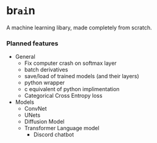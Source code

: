 # br`ai`n
A machine learning libary, made completely from scratch.

### Planned features
- General
    - Fix computer crash on softmax layer
    - batch derivatives
    - save/load of trained models (and their layers)
    - python wrapper
    - c equivalent of python implimentation
    - Categorical Cross Entropy loss
- Models
    - ConvNet
    - UNets
    - Diffusion Model
    - Transformer Language model
        - Discord chatbot

